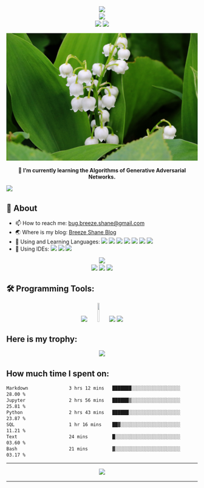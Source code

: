 <div align="center">
  <img src="https://readme-typing-svg.herokuapp.com?font=Press+Start+2P&color=%2338C2FF&size=25&center=true&vCenter=true&multiline=true&width=600&height=80&lines=Greetings!;Here+is+Breeze+Shane~"></img>
</div>

<div align="center">
    <a><img src="https://visitor-badge.glitch.me/badge?page_id=BreezeShane.readme"></img></a>
<!--     <img src="https://img.shields.io/badge/dynamic/json?color=000000&label=GitHub&logo=github&query=%24.data.totalSubs&suffix=%20followers&url=https%3A%2F%2Fapi.spencerwoo.com%2Fsubstats%2F%3Fsource%3Dgithub%26queryKey%3DBreezeShane" ></img> -->
</div>

<div align="center">
  <a><img src="https://img.shields.io/badge/Arco%20Linux-33aadd?style=social&logo=archlinux&logoColor=ffffff?logoWidth=60" href="https://www.archlinux.org/"></a>
  <a><img src="https://img.shields.io/badge/Awesome%20WM-33aadd?style=social&logo=awesomeWM&logoColor=ffffff?logoWidth=60"></a>
<!--   <a><img src="https://img.shields.io/badge/KDE%20Plasma-33aadd?style=social&logo=KDE&logoColor=ffffff?logoWidth=60"></a> -->
</div>
<!-- 
Fleur De Leah
Shrikhand
Rubik Mono One
Source Code Pro
Yellowtail
Bungee
Press Start 2P
Parisienne
Courgette
Permanent Marker
Lobster
Smooch
 -->
<!-- Libre Barcode 39 Extended Text -->

![MyLove](Images/1.jpg)

<div align="center">🌱 <strong>I’m currently learning the Algorithms of Generative Adversarial Networks.</strong></div>

![](http://antzuhl.cn:4000/get/@BreezeShane.readme)

## 🧐 About

- 📫 How to reach me: bug.breeze.shane@gmail.com
- :earth_asia: Where is my blog: [Breeze Shane Blog](https://breezeshane.github.io)
- 🌱 Using and Learning Languages: [![](https://img.shields.io/badge/-C-007396?style=flat-square&logo=C&logoColor=ffffff)](https://reactjs.org/) [![](https://img.shields.io/badge/-Python-007396?style=flat-square&logo=python&logoColor=ffffff)]() [![](https://img.shields.io/badge/-R-007396?style=flat-square&logo=r&logoColor=ffffff)]() [![](https://img.shields.io/badge/-Shell-007396?style=flat-square&logo=Shell&logoColor=ffffff)]()  [![](https://img.shields.io/badge/-Lua-007396?style=flat-square&logo=Lua&logoColor=ffffff)]()  [![](https://img.shields.io/badge/-LaTeX-007396?style=flat-square&logo=LaTeX&logoColor=ffffff)]() [![](https://img.shields.io/badge/-Markdown-007396?style=flat-square&logo=Markdown&logoColor=ffffff)]() 
- 🧰 Using IDEs: [![](https://img.shields.io/badge/-CLion-007396?style=flat-square&logo=CLion&logoColor=ffffff)](https://reactjs.org/) [![](https://img.shields.io/badge/-PyCharm-007396?style=flat-square&logo=PyCharm&logoColor=ffffff)](https://reactjs.org/) [![](https://img.shields.io/badge/-VS%20Code-007396?style=flat-square&logo=Visual%20Studio%20Code&logoColor=ffffff)](https://reactjs.org/)

<div align="center">
  <img  src="https://github-readme-streak-stats.herokuapp.com/?user=BreezeShane&hide_border=true&theme=blue-green" /><br >
  <a href="https://github.com/anuraghazra/github-readme-stats"><img width=50% src="https://github-readme-stats.vercel.app/api?username=BreezeShane&show_icons=true&theme=nord&include_all_commits&card_width=30"></img></a>
  <a href="https://github.com/anuraghazra/github-readme-stats"><img src="https://github-readme-stats.vercel.app/api/top-langs/?username=BreezeShane&theme=tokyonight&hide=HTML,CMake,Makefile,JavaScript&layout=compact&include_all_commits"></img></a>
  <img src="https://activity-graph.herokuapp.com/graph?username=BreezeShane&theme=nord&custom_title=BreezeShane%20%E3%81%AE%20Activities" />
</div>

## 🛠 Programming Tools:
<div align="center">
  <code><img height="50" src="https://www.vectorlogo.zone/logos/archlinux/archlinux-ar21.svg"></a></code>
  <code><img height="50" width="10%" src="https://www.vectorlogo.zone/logos/jetbrains/jetbrains-ar21.svg"></code>
<!--   <code><img height="50" width="10%" src="https://www.vectorlogo.zone/logos/pytorch/pytorch-ar21.svg"></code> -->
<!--   <code><img height="50" width="10%" src="https://www.vectorlogo.zone/logos/nvidia/nvidia-ar21.svg"></code> -->
  <code><img height="50" src="https://www.vectorlogo.zone/logos/google/google-ar21.svg"></code>
  <code><img height="50" src="https://www.vectorlogo.zone/logos/stackoverflow/stackoverflow-ar21.svg"></code>
</div>

## Here is my trophy:

<div align="center">
  <img src="https://github-profile-trophy.vercel.app/?username=BreezeShane&theme=nord&no-bg=true&column=8"></img>
</div>

## How much time I spent on:

<!--START_SECTION:waka-->

```text
Markdown               3 hrs 12 mins   ███████░░░░░░░░░░░░░░░░░░   28.00 %
Jupyter                2 hrs 56 mins   ██████▒░░░░░░░░░░░░░░░░░░   25.81 %
Python                 2 hrs 43 mins   ██████░░░░░░░░░░░░░░░░░░░   23.87 %
SQL                    1 hr 16 mins    ██▓░░░░░░░░░░░░░░░░░░░░░░   11.21 %
Text                   24 mins         █░░░░░░░░░░░░░░░░░░░░░░░░   03.60 %
Bash                   21 mins         ▓░░░░░░░░░░░░░░░░░░░░░░░░   03.17 %
```

<!--END_SECTION:waka-->

***

<div align="center">
  <img src="https://readme-typing-svg.herokuapp.com?font=Fleur+De+Leah&color=%2338C2FF&size=50&center=true&vCenter=true&multiline=true&width=850&height=90&lines=May+we+have+a+fine+day+full+of+breeze+and+sunshine!"></img>
</div>

***

<!-- <div align="center">
  <img src="https://raw.githubusercontent.com/BreezeShane/BreezeShane/main/assets/github-contribution-grid-snake.svg" >
</div> -->


<!--
dark, radical, merko, gruvbox, tokyonight, onedark, cobalt, synthwave, highcontrast, dracula
**BreezeShane/BreezeShane** is a ✨ _special_ ✨ repository because its `README.md` (this file) appears on your GitHub profile.

Here are some ideas to get you started:

- 🔭 I’m currently working on ...
- 🌱 I’m currently learning ...
- 👯 I’m looking to collaborate on ...
- 🤔 I’m looking for help with ...
- 💬 Ask me about ...
- 📫 How to reach me: ...
- 😄 Pronouns: ...
- ⚡ Fun fact: ...
- [![](https://img.shields.io/badge/-C++-007396?style=flat-square&logo=C++&logoColor=ffffff)](https://reactjs.org/)
<code><img width="10%" src="https://www.vectorlogo.zone/logos/tensorflow/tensorflow-ar21.svg"></code>
https://github.com/ryo-ma/github-profile-trophy
-->

